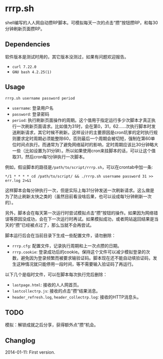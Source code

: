 rrrp.sh
===

shell编写的人人网自动攒RP脚本。可模拟每天一次的点击“攒”按钮攒RP，和每30分钟刷新页面攒RP。

## Dependencies

软件版本是测试时用的，其它版本没测过，如果有问题欢迎报告。

- `curl 7.22.0`
- `GNU bash 4.2.25(1)`

## Usage

    rrrp.sh username password period
    
- `username`: 登录用户名
- `password`: 登录密码
- `period`: 执行刷新页面操作的周期。这个值用于指定运行多少次脚本才真正执行一次刷新页面请求。比如值为31时，会在第0，31，62……次执行脚本时发送刷新请求，其它时候不刷新。这样设计的主要原因是cron坑爹的定时执行规则要求定时周期必须能整除60，否则最后一个周期会被切短，强制在第60单位时间点执行。而通常为了避免网络延时的影响，定时周期应该比30分钟略大一些（比如设置为31分钟）。所以如果使用cron来挂脚本的话，可以让这个值取31，然后cron每1分钟执行一次脚本。

例如，假设脚本的路径是`/path/to/script/rrrp.sh`，可以在crontab中加一条:

    */1 * * * * cd /path/to/script/ && ./rrrp.sh username password 31 >> err.log 2>&1
    
这样脚本会每分钟执行一次，但是实际上每31分钟发送一次刷新请求。这么做是为了防止刷新太快之类的（虽然目前看没啥后果，也可以设成每1分钟刷新一次的）。

另外，脚本会在每天第一次运行时尝试模拟点击“攒”按钮的操作。如果因为网络错误等原因没成功，会在下一次运行时再试。如果模拟成功，或者网站返回结果是当天的“攒”已经被点过了，那么当就不会再尝试。

脚本运行后会在当前目录下生成一些配置文件，请勿删除：

- `rrrp.cfg`: 配置文件，记录执行周期和上一次点攒的日期。
- `rrrp.cookie`: 登录成功后的cookie。保持这个文件可以减少模拟登录的次数，避免因为登录频繁而被要求输验证码。脚本现在还不能自动填验证码，发生这种情况就只能停用一段时间，等不需要输入验证码了再运行。

以下几个是临时文件，可以在脚本每次执行完后删除：

- `lastpage.html`: 接收的人人网首页。
- `lastcollectrp.js`: 接收的点击”攒“结果消息。
- `header_refresh.log`, `header_collectrp.log`: 接收的HTTP消息头。

## TODO

模拟：解锁成就之后分享，获得额外点”攒“机会。

## Changlog

2014-01-11: First version.

